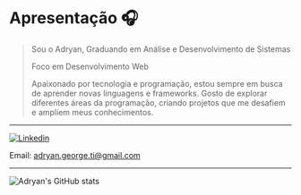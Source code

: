 # Apresentação 🎧
> Sou o Adryan, Graduando em Análise e Desenvolvimento de Sistemas
>
> Foco em Desenvolvimento Web
> 
> Apaixonado por tecnologia e programação, estou sempre em busca de aprender novas linguagens e frameworks. Gosto de explorar diferentes áreas da programação, criando projetos que me desafiem e ampliem meus conhecimentos.
---

[![Linkedin](https://img.shields.io/badge/LinkedIn-0077B5?style=for-the-badge&logo=linkedin&logoColor=white)](https://www.linkedin.com/in/adryan-melo-62831b300/)

Email: adryan.george.ti@gmail.com

---

![Adryan's GitHub stats](https://github-readme-stats.vercel.app/api?username=adryan-meloo&show_icons=true&theme=dark)







